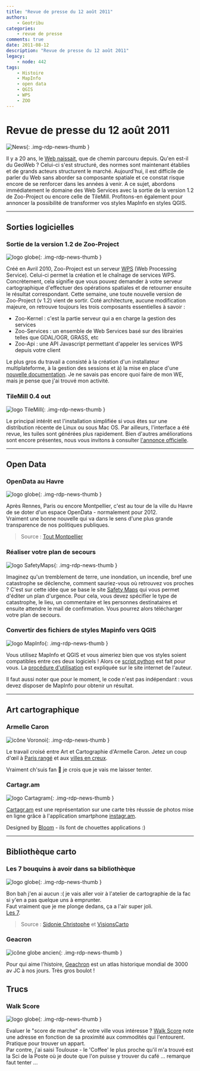 ```yaml
---
title: "Revue de presse du 12 août 2011"
authors:
    - Geotribu
categories:
    - revue de presse
comments: true
date: 2011-08-12
description: "Revue de presse du 12 août 2011"
legacy:
    - node: 442
tags:
    - Histoire
    - MapInfo
    - open data
    - QGIS
    - WPS
    - ZOO
---
```


# Revue de presse du 12 août 2011

![News](https://cdn.geotribu.fr/img/internal/icons-rdp-news/news.png "Icône news générique"){: .img-rdp-news-thumb }

Il y a 20 ans, le [Web naissait](http://www.wired.com/geekdad/2011/08/world-wide-web-20-years/), que de chemin parcouru depuis. Qu'en est-il du GeoWeb ? Celui-ci s'est structuré, des normes sont maintenant établies et de grands acteurs structurent le marché. Aujourd'hui, il est difficile de parler du Web sans aborder sa composante spatiale et ce constat risque encore de se renforcer dans les années à venir. A ce sujet, abordons immédiatement le domaine des Web Services avec la sortie de la version 1.2 de Zoo-Project ou encore celle de TileMill. Profitons-en également pour annoncer la possibilité de transformer vos styles MapInfo en styles QGIS.

----

## Sorties logicielles

### Sortie de la version 1.2 de Zoo-Project

![logo globe](https://cdn.geotribu.fr/img/internal/icons-rdp-news/world.png "Icône de globe"){: .img-rdp-news-thumb }

Créé en Avril 2010, Zoo-Project est un serveur [WPS](http://www.opengeospatial.org/standards/wps) (Web Processing Service). Celui-ci permet la création et le chaînage de services WPS. Concrètement, cela signifie que vous pouvez demander à votre serveur cartographique d'effectuer des opérations spatiales et de retourner ensuite le résultat correspondant. Cette semaine, une toute nouvelle version de Zoo-Project (v 1.2) vient de sortir. Coté architecture, aucune modification majeure, on retrouve toujours les trois composants essentielles à savoir :

- Zoo-Kernel : c'est la partie serveur qui a en charge la gestion des services
- Zoo-Services : un ensemble de Web Services basé sur des librairies telles que GDAL/OGR, GRASS, etc
- Zoo-Api : une API Javascript permettant d'appeler les services WPS depuis votre client

Le plus gros du travail a consisté à la création d'un installateur multiplateforme, à la gestion des sessions et à) la mise en place d'une [nouvelle documentation](http://zoo-project.org/docs/). Je ne savais pas encore quoi faire de mon WE, mais je pense que j'ai trouvé mon activité.

### TileMill 0.4 out

![logo TileMill](https://cdn.geotribu.fr/img/logos-icones/logiciels_librairies/tilemill.png "logo TileMill"){: .img-rdp-news-thumb }

Le principal intérêt est l'installation simplifiée si vous êtes sur une distribution récente de Linux ou sous Mac OS. Par ailleurs, l'interface a été revue, les tuiles sont générées plus rapidement. Bien d'autres améliorations sont encore présentes, nous vous invitons à consulter [l'annonce officielle](http://developmentseed.org/blog/2011/aug/09/tilemill-040-released).

----

## Open Data

### OpenData au Havre

![logo globe](https://cdn.geotribu.fr/img/internal/icons-rdp-news/world.png "Icône de globe"){: .img-rdp-news-thumb }

Après Rennes, Paris ou encore Montpellier, c'est au tour de la ville du Havre de se doter d'un espace OpenData - normalement pour 2012.  
Vraiment une bonne nouvelle qui va dans le sens d'une plus grande transparence de nos politiques publiques.

> Source : [Tout Montpellier](http://www.toutmontpellier.fr/open-data-le-havre-sur-les-traces-de-montpellier--21085.html)

### Réaliser votre plan de secours

![logo SafetyMaps](https://cdn.geotribu.fr/img/logos-icones/entreprises_association/SafetyMaps.png "logo SafetyMaps"){: .img-rdp-news-thumb }

Imaginez qu'un tremblement de terre, une inondation, un incendie, bref une catastrophe se déclenche, comment sauriez-vous où retrouvez vos proches ? C'est sur cette idée que se base le site [Safety Maps](http://www.safety-maps.org/) qui vous permet d'éditer un plan d'urgence. Pour cela, vous devez spécifier le type de catastrophe, le lieu, un commentaire et les personnes destinataires et ensuite attendre le mail de confirmation. Vous pourrez alors télécharger votre plan de secours.

### Convertir des fichiers de styles Mapinfo vers QGIS

![logo MapInfo](https://cdn.geotribu.fr/img/logos-icones/logiciels_librairies/mapinfo.webp "logo MapInfo"){: .img-rdp-news-thumb }

Vous utilisez MapInfo et QGIS et vous aimeriez bien que vos styles soient compatibles entre ces deux logiciels ! Alors ce [script python](https://github.com/NathanW2/MapInfo-to-QGIS-style-generator) est fait pour vous. La [procédure d'utilisation](http://woostuff.wordpress.com/2011/08/08/new-tool-mapinfo-to-qgis-style-converter/) est expliquée sur le site internet de l'auteur.

Il faut aussi noter que pour le moment, le code n'est pas indépendant : vous devez disposer de MapInfo pour obtenir un résultat.  

----

## Art cartographique

### Armelle Caron

![icône Voronoi](https://cdn.geotribu.fr/img/logos-icones/divers/voronoi.png "icône Voronoi"){: .img-rdp-news-thumb }

Le travail croisé entre Art et Cartographie d'Armelle Caron. Jetez un coup d'œil à [Paris rangé](http://www.armellecaron.fr/art/) et aux [villes en creux](https://www.armellecaron.fr/works/les-villes-rangees/).  

Vraiment ch'suis fan :slightly_smiling_face: je crois que je vais me laisser tenter.

### Cartagr.am

![logo Cartagram](https://cdn.geotribu.fr/img/logos-icones/logiciels_librairies/cartagram.png "logo Cartagram"){: .img-rdp-news-thumb }

[Cartagr.am](http://cartagr.am/#3.00/0.00/0.00) est une représentation sur une carte très réussie de photos mise en ligne grâce à l'application smartphone [instagr.am](http://instagr.am/).

Designed by [Bloom](http://bloom.io/) - ils font de chouettes applications :)

----

## Bibliothèque carto

### Les 7 bouquins à avoir dans sa bibliothèque

![logo globe](https://cdn.geotribu.fr/img/internal/icons-rdp-news/world.png "Icône de globe"){: .img-rdp-news-thumb }

Bon bah j'en ai aucun :( je vais aller voir à l'atelier de cartographie de la fac si y'en a pas quelque uns à emprunter.  
Faut vraiment que je me plonge dedans, ça a l'air super joli.  
[Les 7](http://www.brainpickings.org/index.php/2011/01/07/must-read-map-books/).  
> Source : [Sidonie Christophe](http://twitter.com/#!/SidoChristophe) et [VisionsCarto](http://twitter.com/#VisionsCarto)

### Geacron

![icône globe ancien](https://cdn.geotribu.fr/img/internal/icons-rdp-news/ancien.png "icône globe ancien"){: .img-rdp-news-thumb }

Pour qui aime l'histoire, [Geachron](http://geacron.com/home-en/) est un atlas historique mondial de 3000 av JC à nos jours.  Très gros boulot !

## Trucs

### Walk Score

![logo globe](https://cdn.geotribu.fr/img/internal/icons-rdp-news/world.png "Icône de globe"){: .img-rdp-news-thumb }

Evaluer le "score de marche" de votre ville vous intéresse ? [Walk Score](http://www.walkscore.com/) note une adresse en fonction de sa proximité aux commodités qui l'entourent. Pratique pour trouver un appart.  
Par contre, j'ai saisi Toulouse - le 'Coffee' le plus proche qu'il m'a trouvé est la Sci de la Poste où je doute que l'on puisse y trouver du café ... remarque faut tenter ...

